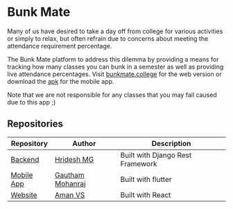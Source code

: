 # Bunk Mate
Many of us have desired to take a day off from college for various activities or simply to relax, but often refrain due to concerns about meeting the attendance requirement percentage. 

The Bunk Mate platform to address this dilemma by providing a means for tracking how many classes you can bunk in a semester as well as providing live attendance percentages. Visit [bunkmate.college](https://www.bunkmate.college/) for the web version or download the [apk](https://github.com/Bunk-Mate/Mobile-App/releases) for the mobile app.

Note that we are not responsible for any classes that you may fail caused due to this app ;)

## Repositories
| Repository  | Author | Description | 
| ------------- | -------------- |------------ |
| [Backend](https://github.com/Bunk-Mate/backend)  |[Hridesh MG](https://github.com/hrideshmg)|Built with Django Rest Framework  |
| [Mobile App](https://github.com/Bunk-Mate/Mobile-App)  | [Gautham Mohanraj](https://github.com/angrezichatterbox) | Built with flutter  |
| [Website](https://github.com/Bunk-Mate/Website)  | [Aman VS](https://github.com/amansxcalibur) |Built with React  |
